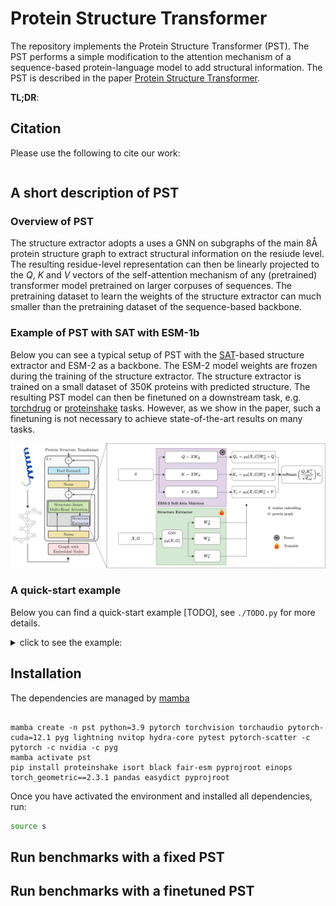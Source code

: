 # Protein Structure Transformer

The repository implements the Protein Structure Transformer (PST). The PST performs a simple modification to the attention mechanism of a sequence-based protein-language model to add structural information. The PST is described in the paper [Protein Structure Transformer][1].


**TL;DR**: 

## Citation

Please use the following to cite our work:

```bibtex
```


## A short description of PST

### Overview of PST

The structure extractor adopts a uses a GNN on subgraphs of the main 8Å protein structure graph to extract structural information on the resiude level. The resulting residue-level representation can then be linearly projected to the $Q$, $K$ and $V$ vectors of the self-attention mechanism of any (pretrained) transformer model pretrained on larger corpuses of sequences. The pretraining dataset to learn the weights of the structure extractor can much smaller than the pretraining dataset of the sequence-based backbone. 

### Example of PST with SAT with ESM-1b

Below you can see a typical setup of PST with the [SAT][3]-based structure extractor and ESM-2 as a backbone. The ESM-2 model weights are frozen during the training of the structure extractor. The structure extractor is trained on a small dataset of 350K proteins with predicted structure. The resulting PST model can then be finetuned on a downstream task, e.g. [torchdrug][5] or [proteinshake][4] tasks. However, as we show in the paper, such a finetuning is not necessary to achieve state-of-the-art results on many tasks.

![Model_Arch](figures/PST_SAT_ESM.png)

### A quick-start example

Below you can find a quick-start example [TODO], see `./TODO.py` for more details.

<details><summary>click to see the example:</summary>

```python
import torch
```
</details>

## Installation

The dependencies are managed by [mamba][2]

```

mamba create -n pst python=3.9 pytorch torchvision torchaudio pytorch-cuda=12.1 pyg lightning nvitop hydra-core pytest pytorch-scatter -c pytorch -c nvidia -c pyg
mamba activate pst
pip install proteinshake isort black fair-esm pyprojroot einops torch_geometric==2.3.1 pandas easydict pyprojroot
```

Once you have activated the environment and installed all dependencies, run:

```bash
source s
```

## Run benchmarks with a fixed PST

## Run benchmarks with a finetuned PST


[1]: https://arxiv.org/abs/TODO
[2]: https://mamba.readthedocs.io/en/latest/installation/mamba-installation.html
[3]: https://arxiv.org/abs/2202.03036
[4]: https://proteinshake.ai/
[5]: https://torchdrug.ai/ 